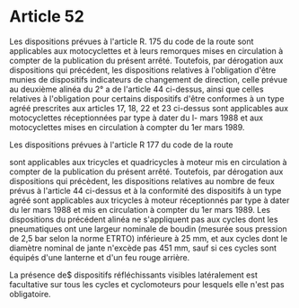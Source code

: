 # Article 52

Les dispositions prévues à l'article R. 175 du code de la route sont applicables aux motocyclettes et à leurs remorques mises en circulation à compter de la publication du présent arrêté. Toutefois, par dérogation aux dispositions qui précédent, les dispositions relatives à l'obligation d'être munies de dispositifs indicateurs de changement de direction, celle prévue au deuxième alinéa du 2° a de l'article 44 ci-dessus, ainsi que celles relatives à l'obligation pour certains dispositifs d'être conformes à un type agréé prescrites aux articles 17, 18, 22 et 23 ci-dessus sont applicables aux motocyclettes réceptionnées par type à dater du l- mars 1988 et aux motocyclettes mises en circulation à compter du 1er mars 1989.

Les dispositions prévues à l'article R 177 du code de la route

sont applicables aux tricycles et quadricycles à moteur mis en circulation à compter de la publication du présent arrêté. Toutefois, par dérogation aux dispositions qui précèdent, les dispositions relatives au nombre de feux prévus à l'article 44 ci-dessus et à la conformité des dispositifs à un type agréé sont applicables aux tricycles à moteur réceptionnés par type à dater du ler mars 1988 et mis en circulation à compter du 1er mars 1989. Les dispositions du précédent alinéa ne s'appliquent pas aux cycles dont les pneumatiques ont une largeur nominale de boudin (mesurée sous pression de 2,5 bar selon la norme ETRTO) inférieure à 25 mm, et aux cycles dont le diamètre nominal de jante n'excède pas 451 mm, sauf si ces cycles sont équipés d'une lanterne et d'un feu rouge arrière.

La présence de$ dispositifs réfléchissants visibles latéralement est facultative sur tous les cycles et cyclomoteurs pour lesquels elle n'est pas obligatoire.
